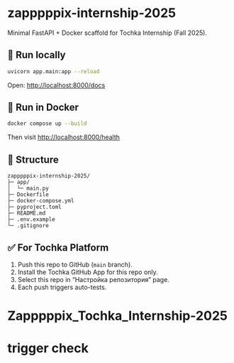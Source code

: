 # zapppppix-internship-2025

Minimal FastAPI + Docker scaffold for Tochka Internship (Fall 2025).

## 🚀 Run locally

```bash
uvicorn app.main:app --reload
```

Open: [http://localhost:8000/docs](http://localhost:8000/docs)

## 🐳 Run in Docker

```bash
docker compose up --build
```

Then visit [http://localhost:8000/health](http://localhost:8000/health)

## 📁 Structure

```
zapppppix-internship-2025/
├─ app/
│  └─ main.py
├─ Dockerfile
├─ docker-compose.yml
├─ pyproject.toml
├─ README.md
├─ .env.example
└─ .gitignore
```

## ✅ For Tochka Platform
1. Push this repo to GitHub (`main` branch).
2. Install the Tochka GitHub App for this repo only.
3. Select this repo in “Настройка репозитория” page.
4. Each push triggers auto-tests.
# Zapppppix_Tochka_Internship-2025
# trigger check
